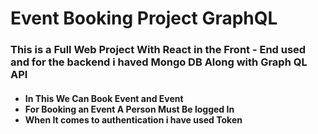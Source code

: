 <h1> Event Booking Project GraphQL </h1>
<h3>
This is a Full Web Project With React in the Front - End used and for the backend i haved Mongo DB Along with Graph QL API </h3>
<h4>
<ul>
  <li> In This We Can Book Event and Event
   <li> For Booking an Event A Person Must Be logged In 
     <li> When It comes to authentication i have used Token 
</ul>
</h4>
